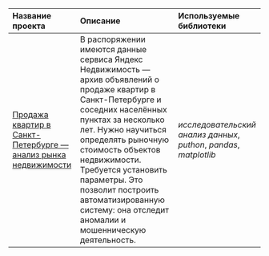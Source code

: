 | Название проекта | Описание | Используемые библиотеки | 
| :---------------------- | :---------------------- | :---------------------- |
| [Продажа квартир в Санкт-Петербурге — анализ рынка недвижимости](https://github.com/novad25/yandex_practikum_projects/blob/main/3.%20Исследовательский%20анализ%20данных/3_telecom.ipynb) | В распоряжении имеются данные сервиса Яндекс Недвижимость — архив объявлений о продаже квартир в Санкт-Петербурге и соседних населённых пунктах за несколько лет. Нужно научиться определять рыночную стоимость объектов недвижимости. Требуется установить параметры. Это позволит построить автоматизированную систему: она отследит аномалии и мошенническую деятельность. | *исследовательский анализ данных*, *puthon*, *pandas*, *matplotlib* |
